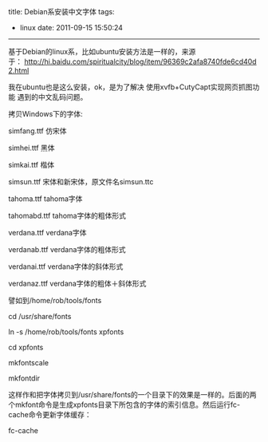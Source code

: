 title: Debian系安装中文字体
tags:
  - linux
date: 2011-09-15 15:50:24
---

基于Debian的linux系，比如ubuntu安装方法是一样的，来源于： http://hi.baidu.com/spiritualcity/blog/item/96369c2afa8740fde6cd40d2.html

我在ubuntu也是这么安装，ok，是为了解决 使用xvfb+CutyCapt实现网页抓图功能 遇到的中文乱码问题。

拷贝Windows下的字体:

simfang.ttf 仿宋体

simhei.ttf 黑体

simkai.ttf 楷体

simsun.ttf 宋体和新宋体，原文件名simsun.ttc

tahoma.ttf tahoma字体

tahomabd.ttf tahoma字体的粗体形式

verdana.ttf verdana字体

verdanab.ttf verdana字体的粗体形式

verdanai.ttf verdana字体的斜体形式

verdanaz.ttf verdana字体的粗体＋斜体形式

譬如到/home/rob/tools/fonts

cd /usr/share/fonts

ln -s /home/rob/tools/fonts xpfonts

cd xpfonts

mkfontscale

mkfontdir

这样作和把字体拷贝到/usr/share/fonts的一个目录下的效果是一样的。后面的两个mkfont命令是生成xpfonts目录下所包含的字体的索引信息。然后运行fc-cache命令更新字体缓存：

fc-cache